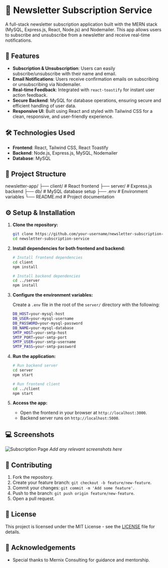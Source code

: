 # 📧 Newsletter Subscription Service

A full-stack newsletter subscription application built with the MERN stack (MySQL, Express.js, React, Node.js) and Nodemailer. This app allows users to subscribe and unsubscribe from a newsletter and receive real-time notifications.

## 🚀 Features

- **Subscription & Unsubscription**: Users can easily subscribe/unsubscribe with their name and email.
- **Email Notifications**: Users receive confirmation emails on subscribing or unsubscribing via Nodemailer.
- **Real-time Feedback**: Integrated with `react-toastify` for instant user action feedback.
- **Secure Backend**: MySQL for database operations, ensuring secure and efficient handling of user data.
- **Responsive UI**: Built using React and styled with Tailwind CSS for a clean, responsive, and user-friendly experience.

## 🛠️ Technologies Used

- **Frontend**: React, Tailwind CSS, React Toastify
- **Backend**: Node.js, Express.js, MySQL, Nodemailer
- **Database**: MySQL

## 📂 Project Structure

newsletter-app/ ├── client/ # React frontend ├── server/ # Express.js backend ├── db/ # MySQL database setup ├── .env # Environment variables └── README.md # Project documentation


## ⚙️ Setup & Installation

1. **Clone the repository:**
    ```bash
    git clone https://github.com/your-username/newsletter-subscription-service.git
    cd newsletter-subscription-service
    ```

2. **Install dependencies for both frontend and backend:**
    ```bash
    # Install frontend dependencies
    cd client
    npm install
    
    # Install backend dependencies
    cd ../server
    npm install
    ```

3. **Configure the environment variables:**

    Create a `.env` file in the root of the `server/` directory with the following:

    ```bash
    DB_HOST=your-mysql-host
    DB_USER=your-mysql-username
    DB_PASSWORD=your-mysql-password
    DB_NAME=your-mysql-database
    SMTP_HOST=your-smtp-host
    SMTP_PORT=your-smtp-port
    SMTP_USER=your-smtp-username
    SMTP_PASS=your-smtp-password
    ```

4. **Run the application:**
    ```bash
    # Run backend server
    cd server
    npm start
    
    # Run frontend client
    cd ../client
    npm start
    ```

5. **Access the app:**
   - Open the frontend in your browser at `http://localhost:3000`.
   - Backend server runs on `http://localhost:5000`.

## 💻 Screenshots

![Subscription Page](path/to/your/screenshot.png)
*Add any relevant screenshots here*

## 🤝 Contributing

1. Fork the repository.
2. Create your feature branch: `git checkout -b feature/new-feature`.
3. Commit your changes: `git commit -m 'Add some feature'`.
4. Push to the branch: `git push origin feature/new-feature`.
5. Open a pull request.

## 📄 License

This project is licensed under the MIT License - see the [LICENSE](LICENSE) file for details.

## 📝 Acknowledgements

- Special thanks to Mernix Consulting for guidance and mentorship.
